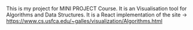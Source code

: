 This is my project for MINI PROJECT Course. It is an Visualisation tool for Algorithms and Data Structures. 
It is a React implementation of the site -> https://www.cs.usfca.edu/~galles/visualization/Algorithms.html
